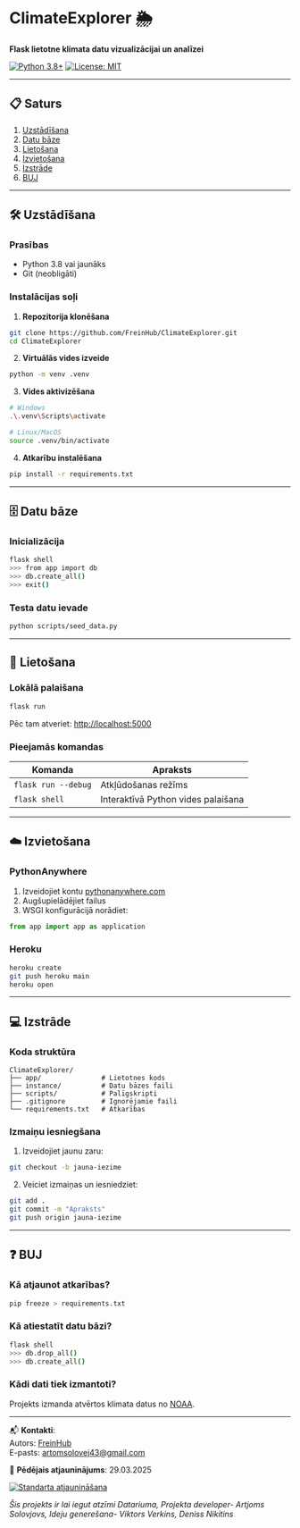 # ClimateExplorer 🌦️  
**Flask lietotne klimata datu vizualizācijai un analīzei**  

[![Python 3.8+](https://img.shields.io/badge/python-3.8+-blue.svg)](https://www.python.org/)
[![License: MIT](https://img.shields.io/badge/license-MIT-green.svg)](LICENSE)

---

## 📋 Saturs  
1. [Uzstādīšana](#-uzstādīšana)  
2. [Datu bāze](#-datu-bāze)  
3. [Lietošana](#-lietošana)  
4. [Izvietošana](#-izvietošana)  
5. [Izstrāde](#-izstrāde)  
6. [BUJ](#-buj)  

---

## 🛠️ Uzstādīšana  

### Prasības  
- Python 3.8 vai jaunāks  
- Git (neobligāti)  

### Instalācijas soļi  

1. **Repozitorija klonēšana**  
```bash
git clone https://github.com/FreinHub/ClimateExplorer.git
cd ClimateExplorer
```

2. **Virtuālās vides izveide**  
```bash
python -m venv .venv
```

3. **Vides aktivizēšana**  
```bash
# Windows
.\.venv\Scripts\activate

# Linux/MacOS
source .venv/bin/activate
```

4. **Atkarību instalēšana**  
```bash
pip install -r requirements.txt
```

---

## 🗄️ Datu bāze  

### Inicializācija  
```bash
flask shell
>>> from app import db
>>> db.create_all()
>>> exit()
```

### Testa datu ievade  
```bash
python scripts/seed_data.py
```

---

## 🚀 Lietošana  

### Lokālā palaišana  
```bash
flask run
```  
Pēc tam atveriet: [http://localhost:5000](http://localhost:5000)  

### Pieejamās komandas  
| Komanda | Apraksts |
|---------|----------|
| `flask run --debug` | Atkļūdošanas režīms |
| `flask shell` | Interaktīvā Python vides palaišana |

---

## ☁️ Izvietošana  

### PythonAnywhere  
1. Izveidojiet kontu [pythonanywhere.com](https://www.pythonanywhere.com)  
2. Augšupielādējiet failus  
3. WSGI konfigurācijā norādiet:  
```python
from app import app as application
```

### Heroku  
```bash
heroku create
git push heroku main
heroku open
```

---

## 💻 Izstrāde  

### Koda struktūra  
```
ClimateExplorer/
├── app/               # Lietotnes kods
├── instance/          # Datu bāzes faili
├── scripts/           # Palīgskripti
├── .gitignore         # Ignorējamie faili
└── requirements.txt   # Atkarības
```

### Izmaiņu iesniegšana  
1. Izveidojiet jaunu zaru:  
```bash
git checkout -b jauna-iezime
```  
2. Veiciet izmaiņas un iesniedziet:  
```bash
git add .
git commit -m "Apraksts"
git push origin jauna-iezime
```  

---

## ❓ BUJ  

### Kā atjaunot atkarības?  
```bash
pip freeze > requirements.txt
```

### Kā atiestatīt datu bāzi?  
```bash
flask shell
>>> db.drop_all()
>>> db.create_all()
```

### Kādi dati tiek izmantoti?  
Projekts izmanda atvērtos klimata datus no [NOAA](https://www.noaa.gov/).

---

📬 **Kontakti**:  
Autors: [FreinHub](https://github.com/FreinHub)  
E-pasts: artomsolovej43@gmail.com  

📅 **Pēdējais atjauninājums**: 29.03.2025   

[![Standarta atjaunināšana](https://img.shields.io/badge/atjaunināts-marts%202025-lightgrey)](CHANGELOG.md)  

*Šis projekts ir lai iegut atzīmi Datariuma, Projekta developer- Artjoms Solovjovs, Ideju generešana- Viktors Verkins, Deniss Nikitins*
